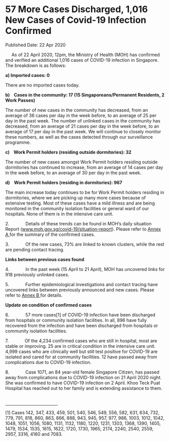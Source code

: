 <html>
    <meta http-equiv="Content-Type" content="text/html; charset=utf-8"/>
    <meta charset="utf-8"/>
    <title> 57 More Cases Discharged, 1,016 New Cases of Covid-19 Infection Confirmed</title>
    <body><h1> 57 More Cases Discharged, 1,016 New Cases of Covid-19 Infection Confirmed</h1>
    <p>Published Date: 22 Apr 2020</p> <p>&nbsp; &nbsp; &nbsp;As of 22 April 2020, 12pm, the Ministry of Health (MOH) has confirmed and verified an additional 1,016 cases of COVID-19 infection in Singapore. The breakdown is as follows:</p><p><strong>a)&nbsp;Imported cases: 0</strong></p><p>There are no imported cases today.&nbsp;&nbsp;</p><p><strong>b)&nbsp;&nbsp;&nbsp; Cases in the community: 17 (15 Singaporeans/Permanent Residents, 2 Work Passes)</strong></p><p>The number of new cases in the community has decreased, from an average of 36 cases per day in the week before, to an average of 25 per day in the past week. The number of unlinked cases in the community has decreased, from an average of 21 cases per day in the week before, to an average of 17 per day in the past week.&nbsp;We will continue to closely monitor these numbers, as well as the cases detected through our surveillance programme.</p><p><strong>c)&nbsp;&nbsp;&nbsp; Work Permit holders (residing outside dormitories): 32</strong></p><p>The number of new cases amongst Work Permit holders residing outside dormitories has continued to increase, from an average of 14 cases per day in the week before, to an average of 30 per day in the past week.&nbsp;</p><p><strong>d)&nbsp;&nbsp;&nbsp; Work Permit holders (residing in dormitories): 967</strong></p><p>The main increase today continues to be for Work Permit holders residing in dormitories, where we are picking up many more cases because of extensive testing. Most of these cases have a mild illness and are being monitored in the community isolation facilities or general ward of our hospitals. None of them is in the intensive care unit.</p><p>2.&nbsp;&nbsp;&nbsp;&nbsp;&nbsp;&nbsp;&nbsp;&nbsp;&nbsp;&nbsp;&nbsp;&nbsp; Details of these trends can be found in MOH’s daily situation Report (<a href="http://www.moh.gov.sg/covid-19/situation-report">www.moh.gov.sg/covid-19/situation-report</a>). Please refer to&nbsp;<u><a href="/docs/librariesprovider5/pressroom/press-releases/annex-a-(22-apr)79d4e6b99a2a4010ab611fa061e490bd.pdf?sfvrsn=d433ad33_0">A</a><u><a href="/docs/librariesprovider5/pressroom/press-releases/annex-a-(22-apr).pdf?sfvrsn=cbfdf88b_0">nnex A</a></u><u>&nbsp;</u></u>for the summary of the confirmed cases.</p><p>3.&nbsp;&nbsp;&nbsp;&nbsp;&nbsp;&nbsp;&nbsp;&nbsp;&nbsp;&nbsp;&nbsp;&nbsp; Of the new cases, 73% are linked to known clusters, while the rest are pending contact tracing.</p><p><strong></strong><strong>Links between previous cases found</strong></p><p>4.&nbsp;&nbsp;&nbsp;&nbsp;&nbsp;&nbsp;&nbsp;&nbsp;&nbsp;&nbsp;&nbsp;&nbsp; In the past week (15 April to 21 April), MOH has uncovered links for 918 previously unlinked cases.</p><p>5.&nbsp;&nbsp;&nbsp;&nbsp;&nbsp;&nbsp;&nbsp;&nbsp;&nbsp;&nbsp;&nbsp;&nbsp; Further epidemiological investigations and contact tracing have uncovered links between previously announced and new cases. Please refer to&nbsp;<u><a href="/docs/librariesprovider5/pressroom/press-releases/annex-b-(22-apr)-(1).pdf?sfvrsn=682c263e_0" title="Annex B ">Annex B&nbsp;</a></u>for details.</p><p><strong>Update on condition of confirmed cases</strong></p><p>6.&nbsp;&nbsp;&nbsp;&nbsp;&nbsp;&nbsp;&nbsp;&nbsp;&nbsp;&nbsp;&nbsp;&nbsp; 57 more cases[1]&nbsp;of COVID-19 infection have been discharged from hospitals or community isolation facilities. In all, 896 have fully recovered from the infection and have been discharged from hospitals or community isolation facilities.</p><p>7.&nbsp;&nbsp;&nbsp;&nbsp;&nbsp;&nbsp;&nbsp;&nbsp;&nbsp;&nbsp;&nbsp;&nbsp; Of the 4,234 confirmed cases who are still in hospital, most are stable or improving. 25 are in critical condition in the intensive care unit. 4,999 cases who are clinically well but still test positive for COVID-19 are isolated and cared for at community facilities. 12 have passed away from complications due to COVID-19 infection.</p><p>8.&nbsp;&nbsp;&nbsp;&nbsp;&nbsp;&nbsp;&nbsp;&nbsp;&nbsp;&nbsp;&nbsp;&nbsp; Case 1071, an 84 year-old female Singapore Citizen, has passed away from complications due to COVID-19 infection on 21 April 2020 night. She was confirmed to have COVID-19 infection on 2 April. Khoo Teck Puat Hospital has reached out to her family and is extending assistance to them.</p><p>&nbsp;</p><div><hr align="left" size="1" width="33%"><div id="ftn1"></div></div><p>[1] Cases 142, 347, 433, 459, 501, 540, 546, 549, 556, 582, 631, 634, 732, 779, 791, 818, 860, 863, 866, 888, 943, 945, 957, 977, 986, 1003, 1012, 1042, 1048, 1051, 1056, 1080, 1131, 1132, 1180, 1220, 1231, 1303, 1368, 1390, 1405, 1479, 1534, 1535, 1615, 1622, 1720, 1730, 1965, 2174, 2240, 2540, 2559, 2957, 3316, 4160 and 7083.</p></body>
</html>